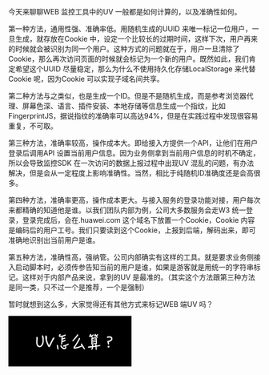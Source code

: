 今天来聊聊WEB 监控工具中的UV 一般都是如何计算的，以及准确性如何。

第一种方法，通用性强、准确率低。用随机生成的UUID 来唯一标记一位用户，一旦生成，就存放在Cookie 中，设定一个比较长的过期时间，这样下次，用户再来的时候就会被识别为同一个用户。这种方式的问题就在于，用户一旦清除了Cookie，那么再次访问页面的时候就会标记为一个新的用户。既然如此，我们肯定希望这个UUID 尽量稳定，那么为什么不使用持久化存储LocalStorage 来代替Cookie 呢，因为Cookie 可以实现子域名间共享。

第二种方法与之类似，也是生成一个ID。但是不是随机生成，而是参考浏览器代理、屏幕色深、语言、插件安装、本地存储等信息生成一个指纹，比如FingerprintJS，据说指纹的准确率可以高达94%，但是在实践过程中发现很容易重复，不可取。

第三种方法，准确率较高，操作成本大。即给接入方提供一个API，让他们在用户登录后调用API 设置当前用户信息。因为业务侧拿到当前用户信息的时机不确定，所以会导致监控SDK 在一次访问的数据上报过程中出现UV 混乱的问题，有办法解决，但是会从一定程度上影响准确性。当然，相比于纯随机ID准确度还是会高很多。

第四种方法，准确率更高，操作成本更大。与接入服务的登录功能对接，用户每次来都精确的知道他是谁。以我们团队内部为例，公司大多数服务会走W3 统一登录，登录完成后，会在.huawei.com 这个域名下放置一个Cookie，Cookie 内容是编码后的用户工号。我们只要读到这个Cookie，上报到后端，解码出来，即可准确地识别出当前用户是谁。

第五种方法，准确性高，强纳管。公司内部确实有这样的工具。就是要求业务侧接入启动脚本时，必须传参告知当前的用户是谁，如果是游客就是用统一的字符串标记。这样对于内部产品来说，拿到的UV 是最准的。（其实这个方法跟第三种方法是同一类，只不过一个是推荐，一个是强制）

暂时就想到这么多，大家觉得还有其他方式来标记WEB 端UV 吗？

![012](./img/012.png)